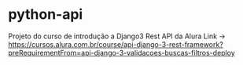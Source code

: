 # python-api
Projeto do curso de introdução a Django3 Rest API da Alura
Link -> https://cursos.alura.com.br/course/api-django-3-rest-framework?preRequirementFrom=api-django-3-validacoes-buscas-filtros-deploy